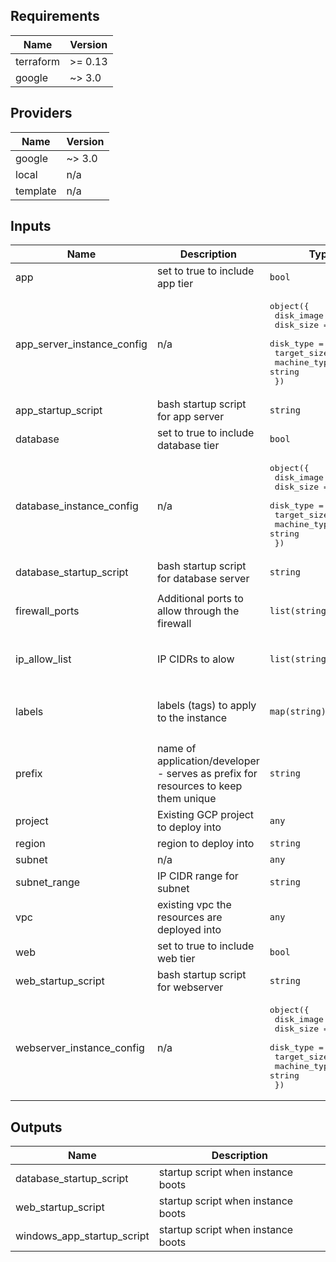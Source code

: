 ## Requirements

| Name | Version |
|------|---------|
| terraform | >= 0.13 |
| google | ~> 3.0 |

## Providers

| Name | Version |
|------|---------|
| google | ~> 3.0 |
| local | n/a |
| template | n/a |

## Inputs

| Name | Description | Type | Default | Required |
|------|-------------|------|---------|:--------:|
| app | set to true to include app tier | `bool` | `false` | no |
| app\_server\_instance\_config | n/a | <pre>object({<br>    disk_image     = string<br>    disk_size      = string<br>    disk_type      = string<br>    target_size    = string<br>    machine_type   = string<br>  })</pre> | <pre>{<br>  "disk_image": "appserver_windows",<br>  "disk_size": "200",<br>  "disk_type": "pd-ssd",<br>  "machine_type": "n1-standard-1",<br>  "target_size": "1"<br>}</pre> | no |
| app\_startup\_script | bash startup script for app server | `string` | `""` | no |
| database | set to true to include database tier | `bool` | `false` | no |
| database\_instance\_config | n/a | <pre>object({<br>    disk_image   = string<br>    disk_size    = string<br>    disk_type    = string<br>    target_size  = string<br>    machine_type = string<br>  })</pre> | <pre>{<br>  "disk_image": "database_windows",<br>  "disk_size": "200",<br>  "disk_type": "pd-ssd",<br>  "machine_type": "n1-standard-1",<br>  "target_size": "1"<br>}</pre> | no |
| database\_startup\_script | bash startup script for database server | `string` | `""` | no |
| firewall\_ports | Additional ports to allow through the firewall | `list(string)` | <pre>[<br>  ""<br>]</pre> | no |
| ip\_allow\_list | IP CIDRs to alow | `list(string)` | <pre>[<br>  "0.0.0.0/0"<br>]</pre> | no |
| labels | labels (tags) to apply to the instance | `map(string)` | <pre>{<br>  "os": "",<br>  "tier": ""<br>}</pre> | no |
| prefix | name of application/developer - serves as prefix for resources to keep them unique | `string` | n/a | yes |
| project | Existing GCP project to deploy into | `any` | n/a | yes |
| region | region to deploy into | `string` | `"europe-west2"` | no |
| subnet | n/a | `any` | n/a | yes |
| subnet\_range | IP CIDR range for subnet | `string` | `""` | no |
| vpc | existing vpc the resources are deployed into | `any` | n/a | yes |
| web | set to true to include web tier | `bool` | `false` | no |
| web\_startup\_script | bash startup script for webserver | `string` | `""` | no |
| webserver\_instance\_config | n/a | <pre>object({<br>    disk_image   = string<br>    disk_size    = string<br>    disk_type    = string<br>    target_size  = string<br>    machine_type = string<br>  })</pre> | <pre>{<br>  "disk_image": "webserver_windows",<br>  "disk_size": "200",<br>  "disk_type": "pd-ssd",<br>  "machine_type": "n1-standard-1",<br>  "target_size": "1"<br>}</pre> | no |

## Outputs

| Name | Description |
|------|-------------|
| database\_startup\_script | startup script when instance boots |
| web\_startup\_script | startup script when instance boots |
| windows\_app\_startup\_script | startup script when instance boots |

